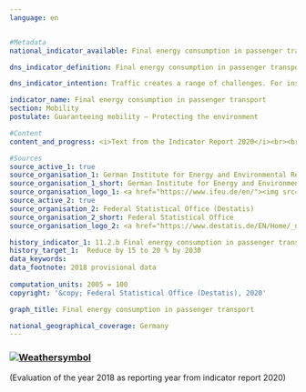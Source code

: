 ```yaml
---
language: en    


#Metadata    
national_indicator_available: Final energy consumption in passenger transport    

dns_indicator_definition: Final energy consumption in passenger transport represents the energy consumption for the carriage of people within Germany by rail, by air and by road (public and private transport).    

dns_indicator_intention: Traffic creates a range of challenges. For instance, noise and air pollutants impair the quality of life especially in cities, and traffic-related emissions contribute to climate change. The emission of harmful greenhouse gases is linked to the energy consumed for transport purposes. Therefore, final energy consumption in passenger transport is to be reduced by 15 to 20 % by 2030.    

indicator_name: Final energy consumption in passenger transport    
section: Mobility    
postulate: Guaranteeing mobility – Protecting the environment    

#Content    
content_and_progress: <i>Text from the Indicator Report 2020</i><br><br>The data regarding domestic final energy consumption originate from the Transport Emission Model (TREMOD) database at the ifeu (German Institute for Energy and Environmental Research). TREMOD is a model for evaluating traffic emissions. The data include fuel consumption levels associated with passenger transport within Germany according to the consumption concept, that is, irrespective of where fuelling takes place. “Final energy” refers to the part of the energy used directly during transportation, so this excludes conversion losses that arise during production of fuels as well as possible pipeline losses.<br><br>Passenger transport performance specifies the number of passenger-kilometres covered. It is used to calculate the specific energy consumption in this sector and is computed by the ifeu on behalf of the Federal Ministry of Transport and Digital Infrastructure. For air transport, only domestic flights (national aviation) are taken into account. International flights to and from the federal territory are not included. The carriage of passengers by ship is not included, either.<br><br>Nearly 30 % of overall final energy consumption can be attributed to transport. Savings in final energy consumption in passenger transport therefore have a marked effect on total energy consumption in Germany. The number of passenger-kilometres provides information about the extent to which transport intensity (distance per road/rail or air passenger numbers) changes. In addition to final energy consumption, energy efficiency in passenger transport, measured as energy consumption per passenger-kilometre, is examined.<br><br>Final energy consumption in passenger transport decreased by a total of 1.1 % in the period from 2005 to 2016. Analysis of the progress since 2008 reveals that the indicator value increased by 1.7 %. Thus final energy consumption in passenger transport is currently developing in a direction which opposes the goal of the German Sustainability Strategy.<br><br>Although the number of passenger-kilometres covered increased by 10.5 % between 2005 and 2016, energy consumption in all forms of transport decreased by 10.5 % to 1.43 megajoules per passenger-kilometre during the same period. Consequently, efficiency in passenger transport increased notably. A particularly large share of the efficiency increase can be attributed torail transport. Here, transport performance increased by 24.7 %, while final energy consumption was successfully reduced by 11.2 %. This was a 28.8 % increase in efficiency. A considerable increase in efficiency of 13.9 % was also achieved in air transport compared to 2005. A slight improvement in the efficiency of private motorised transport was recently achieved due to an increased transport performance, eventhough energy consumption remained constant.<br><br>Private motorised transport by car and two-wheel vehicles accounted for 83.7 % of total passenger transport performance in 2015. In 2016 it was 83.6%. This mode of transport can be subdivided into different categories. In 2015 (more recent data were not yet available), transport for recreational purposes accounted for the largest share (35.4 %), closely followed by work-related transport (commuting and business trips) with 34.5 %. Transport for shopping purposes accounted for 17.5%. The various transport purposes have developed differently since 2005. In particular, the proportion of work-related journeys has increased considerably (+ 15.6 %), while holiday journeys have declined (– 1.6 %).    

#Sources    
source_active_1: true
source_organisation_1: German Institute for Energy and Environmental Research (IFEU)
source_organisation_1_short: German Institute for Energy and Environmental Research
source_organisation_logo_1: <a href="https://www.ifeu.de/en/"><img src="https://g205sdgs.github.io/sdg-indicators/public/logosEn/ifeu.png" alt=" German Institute for Energy and Environmental Research" title="Click here to visit the homepage of the organization" /></a>
source_active_2: true
source_organisation_2: Federal Statistical Office (Destatis)
source_organisation_2_short: Federal Statistical Office
source_organisation_logo_2: <a href="https://www.destatis.de/EN/Home/_node.html"><img src="https://g205sdgs.github.io/sdg-indicators/public/logosEn/destatis.png" alt=" Federal Statistical Office" title="Click here to visit the homepage of the organization" /></a>    

history_indicator_1: 11.2.b Final energy consumption in passenger transport                    
history_target_1:  Reduce by 15 to 20 % by 2030    
data_keywords:    
data_footnote: 2018 provisional data    
    
computation_units: 2005 = 100    
copyright: '&copy; Federal Statistical Office (Destatis), 2020'    

graph_title: Final energy consumption in passenger transport    

national_geographical_coverage: Germany    
---    
```

<div>
  <div class="my-header">
    <h3>
      <a href="https://sustainabledevelopment-deutschland.github.io/en/status/"><img src="https://g205sdgs.github.io/sdg-indicators/public/Wettersymbole/Blitz.png" title="The indicator is not moving in the right direction so that the gap to the target value is widening" alt="Weathersymbol" />
      </a>
    </h3>
  </div>
  <div class="my-header-note">
    <span>(Evaluation of the year 2018 as reporting year from indicator report 2020)</span>
  </div>
</div>